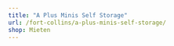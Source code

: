 ```yaml
---
title: "A Plus Minis Self Storage"
url: /fort-collins/a-plus-minis-self-storage/
shop: Mieten
---
```

